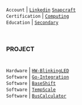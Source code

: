 #

`Account` | [`Linkedin`](https://www.linkedin.com/in/kentlouisetonino) [`Snapcraft`](https://snapcraft.io/publisher/kentlouisetonino) <br />
`Certification` | [`Computing`](https://github.com/kentlouisetonino/kentlouisetonino/blob/develop/certification/computing.md) <br />
`Education` | [`Secondary`](https://github.com/kentlouisetonino/kentlouisetonino/blob/develop/education/01-doane-baptist-school-isabel.md) <br />

<br />

### PROJECT 
# 

``Hardware`` | [`HW-BlinkingLED`](https://github.com/kentlouisetonino/hw-blinking-LED) <br />
`Software` | [`Go-Integration`](https://github.com/kentlouisetonino/go-integration) <br />
`Software` | [`BaseShift`](https://github.com/kentlouisetonino/baseshift) <br />
`Software` | [`TempScale`](https://github.com/kentlouisetonino/tempscale) <br />
`Software` | [`BusCalculator`](https://github.com/kentlouisetonino/bus-calculator) <br />
